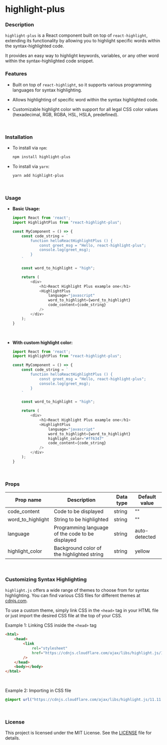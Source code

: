 # highlight-plus

### Description

`highlight-plus` is a React component built on top of `react-highlight`, extending its functionality by allowing you to highlight specific words within the syntax-highlighted code.

It provides an easy way to highlight keywords, variables, or any other word within the syntax-highlighted code snippet.


### Features

- Built on top of `react-highlight`, so it supports various programming languages for syntax highlighting.

- Allows highlighting of specific word within the syntax highlighted code.

- Customizable highlight color with support for all legal CSS color values (hexadecimal, RGB, RGBA, HSL, HSLA, predefined).

<br/>


### Installation

- To install via `npm`:
    ```bash
    npm install highlight-plus
    ```

- To install via `yarn`:
    ```bash
    yarn add highlight-plus
    ```

<br/>


### Usage

- **Basic Usage:**

    ```javascript
    import React from 'react';
    import HighlightPlus from "react-highlight-plus";

    const MyComponent = () => {
        const code_string = `
            function helloReactHighlightPlus () {
                const greet_msg = "Hello, react-highlight-plus";
                console.log(greet_msg);
            }
        `

        const word_to_highlight = "high";

        return (
            <div>
                <h1>React Highlight Plus example one</h1>
                <HighlightPlus
                    language="javascript"
                    word_to_highlight={word_to_highlight}
                    code_content={code_string}
                />
            </div>
        );
    }
    ```

<br/>

- **With custom highlight color:**

    ```javascript
    import React from 'react';
    import HighlightPlus from "react-highlight-plus";

    const MyComponent = () => {
        const code_string = `
            function helloReactHighlightPlus () {
                const greet_msg = "Hello, react-highlight-plus";
                console.log(greet_msg);
            }
        `

        const word_to_highlight = "high";

        return (
            <div>
                <h1>React Highlight Plus example one</h1>
                <HighlightPlus
                    language="javascript"
                    word_to_highlight={word_to_highlight}
                    highlight_color="#ff6347"
                    code_content={code_string}
                />
            </div>
        );
    }
    ```

<br/>

### Props

| Prop name | Description | Data type | Default value |
| -- | -- | -- | -- |
| code_content | Code to be displayed | string | "" |
| word_to_highlight | String to be highlighted | string | "" |
| language | Programming language of the code to be displayed | string | auto-detected |
| highlight_color | Background color of the highlighted string | string | yellow | 

<br/>

### Customizing Syntax Highlighting

`highlight.js` offers a wide range of themes to choose from for syntax highlighting. You can find various CSS files for different themes at [cdnjs.com](cdnjs.com/libraries/highlight.js). 

To use a custom theme, simply link CSS in the `<head>` tag in your HTML file or just import the desired CSS file at the top of your CSS.

Example 1: Linking CSS inside the `<head>` tag
```html
<html>
    <head>
        <link 
            rel="stylesheet" 
            href="https://cdnjs.cloudflare.com/ajax/libs/highlight.js/11.11.1/styles/1c-light.min.css" 
        />
    </head>
    <body></body>
</html>
```

<br/>

Example 2: Importing in CSS file
```css
@import url("https://cdnjs.cloudflare.com/ajax/libs/highlight.js/11.11.1/styles/1c-light.min.css");
```


<br />

### License

This project is licensed under the MIT License. See the [LICENSE](LICENSE) file for details.

